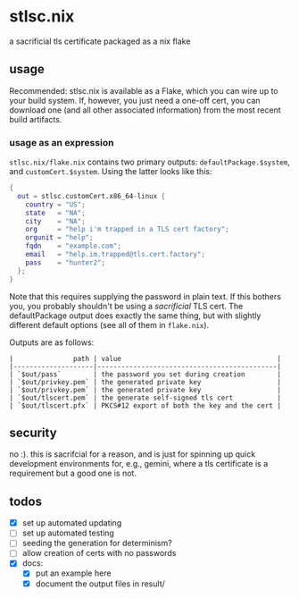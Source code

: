 # stlsc.nix
a sacrificial tls certificate packaged as a nix flake

## usage
Recommended: stlsc.nix is available as a Flake, which you can wire up to your
build system. If, however, you just need a one-off cert, you can download one
(and all other associated information) from the most recent build artifacts.

### usage as an expression
`stlsc.nix/flake.nix` contains two primary outputs: `defaultPackage.$system`,
and `customCert.$system`. Using the latter looks like this:
```nix
{
  out = stlsc.customCert.x86_64-linux {
    country = "US";
    state   = "NA";
    city    = "NA";
    org     = "help i'm trapped in a TLS cert factory";
    orgunit = "help";
    fqdn    = "example.com";
    email   = "help.im.trapped@tls.cert.factory";
    pass    = "hunter2";
  };
}
```

Note that this requires supplying the password in plain text. If this bothers
you, you probably shouldn't be using a *sacrificial* TLS cert. The
defaultPackage output does exactly the same thing, but with slightly different
default options (see all of them in `flake.nix`).

Outputs are as follows:

```
|               path | value                                       |
|--------------------|---------------------------------------------|
| `$out/pass`        | the password you set during creation        |
| `$out/privkey.pem` | the generated private key                   |
| `$out/privkey.pem` | the generated private key                   |
| `$out/tlscert.pem` | the generate self-signed tls cert           |
| `$out/tlscert.pfx` | PKCS#12 export of both the key and the cert |
```

## security
no :). this is sacrifcial for a reason, and is just for spinning up quick
development environments for, e.g., gemini, where a tls certificate is a
requirement but a good one is not.

## todos
- [x] set up automated updating
- [ ] set up automated testing
- [ ] seeding the generation for determinism?
- [ ] allow creation of certs with no passwords
- [x] docs:
  - [x] put an example here
  - [x] document the output files in result/
